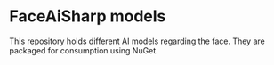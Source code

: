 # FaceAiSharp models

This repository holds different AI models regarding the face. They are packaged for consumption using NuGet.